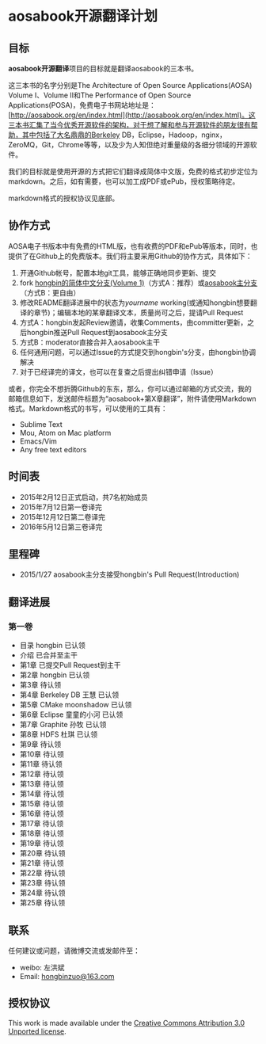 # aosabook开源翻译计划

## 目标

**aosabook开源翻译**项目的目标就是翻译aosabook的三本书。

这三本书的名字分别是The Architecture of Open Source Applications(AOSA) Volume I、Volume II和The Performance of Open Source Applications(POSA)，免费电子书网站地址是：[http://aosabook.org/en/index.html](http://aosabook.org/en/index.html)。这三本书汇集了当今优秀开源软件的架构，对于想了解和参与开源软件的朋友很有帮助，其中包括了大名鼎鼎的Berkeley DB，Eclipse，Hadoop，nginx，ZeroMQ，Git，Chrome等等，以及少为人知但绝对重量级的各细分领域的开源软件。

我们的目标就是使用开源的方式把它们翻译成简体中文版，免费的格式初步定位为markdown。之后，如有需要，也可以加工成PDF或ePub，授权策略待定。

markdown格式的授权协议见底部。

## 协作方式

AOSA电子书版本中有免费的HTML版，也有收费的PDF和ePub等版本，同时，也提供了在Github上的免费版本。我们将主要采用Github的协作方式，具体如下：
 1. 开通Github帐号，配置本地git工具，能够正确地同步更新、提交
 2. fork [hongbin的简体中文分支(Volume 1)](https://github.com/hongbinzuo/aosabook/tree/zh_cn_trans/v1)（方式A：推荐）或[aosabook主分支](https://github.com/aosabook/aosabook)（方式B：更自由）
 3. 修改README翻译进展中的状态为*yourname* working(或通知hongbin想要翻译的章节)；编辑本地的某章翻译文本，质量尚可之后，提请Pull Request
 4. 方式A：hongbin发起Review邀请，收集Comments，由committer更新，之后hongbin推送Pull Request到aosabook主分支
 5. 方式B：moderator直接合并入aosabook主干
 6. 任何通用问题，可以通过Issue的方式提交到hongbin's分支，由hongbin协调解决
 7. 对于已经译完的译文，也可以在复查之后提出纠错申请（Issue）

或者，你完全不想折腾Github的东东，那么，你可以通过邮箱的方式交流，我的邮箱信息如下，发送邮件标题为“aosabook+第X章翻译”，附件请使用Markdown格式。Markdown格式的书写，可以使用的工具有：
  - Sublime Text
  - Mou, Atom on Mac platform
  - Emacs/Vim
  - Any free text editors

## 时间表

 - 2015年2月12日正式启动，共7名初始成员
 - 2015年7月12日第一卷译完
 - 2015年12月12日第二卷译完
 - 2016年5月12日第三卷译完

## 里程碑

 - 2015/1/27 aosabook主分支接受hongbin's Pull Request(Introduction)

## 翻译进展

### 第一卷
 - 目录 hongbin 已认领
 - 介绍 已合并至主干
 - 第1章 已提交Pull Request到主干
 - 第2章 hongbin 已认领
 - 第3章 待认领
 - 第4章 Berkeley DB 王慧 已认领
 - 第5章 CMake moonshadow 已认领
 - 第6章 Eclipse 童童的小河 已认领
 - 第7章 Graphite 孙牧 已认领
 - 第8章 HDFS 杜琪 已认领
 - 第9章 待认领
 - 第10章 待认领
 - 第11章 待认领
 - 第12章 待认领
 - 第13章 待认领
 - 第14章 待认领
 - 第15章 待认领
 - 第16章 待认领
 - 第17章 待认领
 - 第18章 待认领
 - 第19章 待认领
 - 第20章 待认领
 - 第21章 待认领
 - 第22章 待认领
 - 第23章 待认领
 - 第24章 待认领
 - 第25章 待认领

## 联系

任何建议或问题，请微博交流或发邮件至：
 - weibo: 左洪斌
 - Email: hongbinzuo@163.com

## 授权协议

This work is made available under the [Creative Commons Attribution 3.0 Unported license](http://creativecommons.org/licenses/by/3.0/legalcode).
